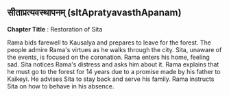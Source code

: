 ## सीताप्रत्यवस्थापनम् (sItApratyavasthApanam)
**Chapter Title** : Restoration of Sita

Rama bids farewell to Kausalya and prepares to leave for the forest. The people admire Rama's virtues as he walks through the city. Sita, unaware of the events, is focused on the coronation. Rama enters his home, feeling sad. Sita notices Rama's distress and asks him about it. Rama explains that he must go to the forest for 14 years due to a promise made by his father to Kaikeyi. He advises Sita to stay back and serve his family. Rama instructs Sita on how to behave in his absence.